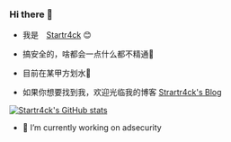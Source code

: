 ### Hi there 👋

* 我是　[Startr4ck](http://startr4ck.top) :blush:
* 搞安全的，啥都会一点什么都不精通🤔
* 目前在某甲方划水🤪

  

* 如果你想要找到我，欢迎光临我的博客 [Strartr4ck's Blog](https://startr4ck.top) 


[![Startr4ck's GitHub stats](https://github-readme-stats.vercel.app/api?username=Startr4ck)](https://github.com/Startr4ck/github-readme-stats)
- 🔭 I’m currently working on adsecurity
